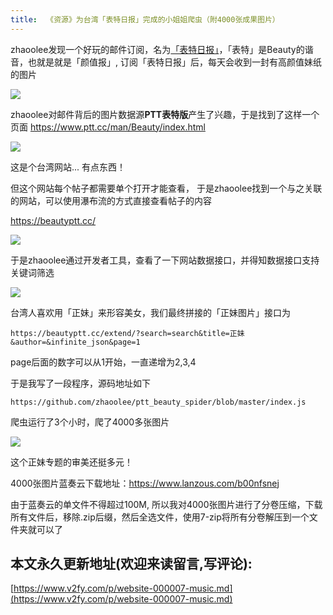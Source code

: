 ```yaml
---
title:  《资源》为台湾「表特日报」完成的小姐姐爬虫（附4000张成果图片）
---
```


zhaoolee发现一个好玩的邮件订阅，名为[「表特日报」](https://daily-beauty.xyz/)，「表特」是Beauty的谐音，也就是就是「颜值报」, 订阅「表特日报」后，每天会收到一封有高颜值妹纸的图片


![](https://www.v2fy.com/asset/website-000006-beauty/beauty_daily.png)


zhaoolee对邮件背后的图片数据源**PTT表特版**产生了兴趣，于是找到了这样一个页面
https://www.ptt.cc/man/Beauty/index.html

![](https://www.v2fy.com/asset/website-000006-beauty/002.png)

这是个台湾网站... 有点东西！

但这个网站每个帖子都需要单个打开才能查看， 于是zhaoolee找到一个与之关联的网站，可以使用瀑布流的方式直接查看帖子的内容


https://beautyptt.cc/

![](https://www.v2fy.com/asset/website-000006-beauty/004.gif)


于是zhaoolee通过开发者工具，查看了一下网站数据接口，并得知数据接口支持关键词筛选

![](https://www.v2fy.com/asset/website-000006-beauty/006.gif)


台湾人喜欢用「正妹」来形容美女，我们最终拼接的「正妹图片」接口为

```
https://beautyptt.cc/extend/?search=search&title=正妹&author=&infinite_json&page=1
```
page后面的数字可以从1开始，一直递增为2,3,4

于是我写了一段程序，源码地址如下
```
https://github.com/zhaoolee/ptt_beauty_spider/blob/master/index.js
```

爬虫运行了3个小时，爬了4000多张图片

![](https://www.v2fy.com/asset/website-000006-beauty/007.gif)

这个正妹专题的审美还挺多元！


4000张图片蓝奏云下载地址：https://www.lanzous.com/b00nfsnej

由于蓝奏云的单文件不得超过100M, 所以我对4000张图片进行了分卷压缩，下载所有文件后，移除.zip后缀，然后全选文件，使用7-zip将所有分卷解压到一个文件夹就可以了


## 本文永久更新地址(欢迎来读留言,写评论):

[https://www.v2fy.com/p/website-000007-music.md](https://www.v2fy.com/p/website-000007-music.md)
